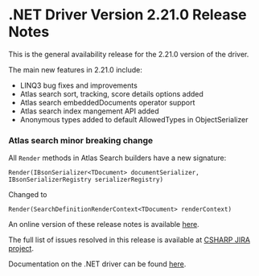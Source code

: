# .NET Driver Version 2.21.0 Release Notes

This is the general availability release for the 2.21.0 version of the driver.

The main new features in 2.21.0 include:

* LINQ3 bug fixes and improvements
* Atlas search sort, tracking, score details options added
* Atlas search embeddedDocuments operator support
* Atlas search index mangement API added
* Anonymous types added to default AllowedTypes in ObjectSerializer

### Atlas search minor breaking change
All ```Render``` methods in Atlas Search builders have a new signature:

```Render(IBsonSerializer<TDocument> documentSerializer, IBsonSerializerRegistry serializerRegistry)```

Changed to

```Render(SearchDefinitionRenderContext<TDocument> renderContext)```

An online version of these release notes is available [here](https://github.com/mongodb/mongo-csharp-driver/blob/master/Release%20Notes/Release%20Notes%20v2.21.0.md).

The full list of issues resolved in this release is available at [CSHARP JIRA project](https://jira.mongodb.org/issues/?jql=project%20%3D%20CSHARP%20AND%20fixVersion%20%3D%202.21.0%20ORDER%20BY%20key%20ASC).

Documentation on the .NET driver can be found [here](https://www.mongodb.com/docs/drivers/csharp/v2.21/).

